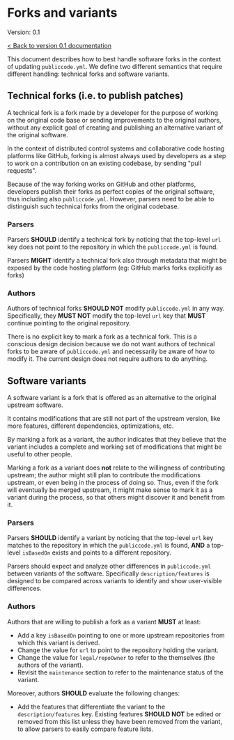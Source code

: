# Forks and variants

Version: 0.1

[< Back to version 0.1 documentation](index.html)

This document describes how to best handle software forks in the
context of updating `publiccode.yml`. We define two different
semantics that require different handling: technical forks and
software variants.

## Technical forks (i.e. to publish patches)

A technical fork is a fork made by a developer for the purpose
of working on the original code base or sending improvements to
the original authors, without any explicit goal of creating and
publishing an alternative variant of the original software.

In the context of distributed control systems and collaborative
code hosting platforms like GitHub, forking is almost always used
by developers as a step to work on a contribution on an existing
codebase, by sending "pull requests".

Because of the way forking works on GitHub and other platforms,
developers publish their forks as perfect copies of the original
software, thus including also `publiccode.yml`. However, parsers
need to be able to distinguish such technical forks from the
original codebase.

### Parsers

Parsers **SHOULD** identify a technical fork by noticing that the
top-level `url` key does not point to the repository in which the
`publiccode.yml` is found.

Parsers **MIGHT** identify a technical fork also through metadata
that might be exposed by the code hosting platform (eg: GitHub
marks forks explicitly as forks)

### Authors

Authors of technical forks **SHOULD NOT** modify `publiccode.yml`
in any way. Specifically, they **MUST NOT** modify the top-level
`url` key that **MUST** continue pointing to the original repository.

There is no explicit key to mark a fork as a technical fork. This
is a conscious design decision because we do not want authors of
technical forks to be aware of `publiccode.yml` and necessarily be
aware of how to modify it. The current design does not require
authors to do anything.


## Software variants

A software variant is a fork that is offered as an alternative to
the original upstream software.

It contains modifications that are still not part of the upstream version,
like more features, different dependencies, optimizations, etc.

By marking a fork as a variant, the author indicates that they believe
that the variant includes a complete and working set of modifications
that might be useful to other people.

Marking a fork as a variant does **not** relate to the willingness of
contributing upstream; the author might still plan to contribute the
modifications upstream, or even being in the process of doing so.
Thus, even if the fork will eventually be merged upstream, it might
make sense to mark it as a variant during the process, so that others
might discover it and benefit from it.

### Parsers

Parsers **SHOULD** identify a variant by noticing that the top-level
`url` key matches to the repository in which the `publiccode.yml`
is found, **AND** a top-level `isBasedOn` exists and points to
a different repository.

Parsers should expect and analyze other differences in `publiccode.yml`
between variants of the software. Specifically `description/features`
is designed to be compared across variants to identify and show
user-visible differences.


### Authors

Authors that are willing to publish a fork as a variant **MUST**
at least:

* Add a key `isBasedOn` pointing to one or more upstream
  repositories from which this variant is derived.
* Change the value for `url` to point to the repository
  holding the variant.
* Change the value for `legal/repoOwner` to refer to the
  themselves (the authors of the variant).
* Revisit the `maintenance` section to refer to the maintenance
  status of the variant.

Moreover, authors **SHOULD** evaluate the following changes:

* Add the features that differentiate the variant to the
  `description/features` key. Existing features **SHOULD NOT**
  be edited or removed from this list unless they have been
  removed from the variant, to allow parsers to easily compare
  feature lists.
